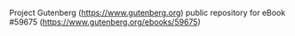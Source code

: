 Project Gutenberg (https://www.gutenberg.org) public repository for
eBook #59675 (https://www.gutenberg.org/ebooks/59675)
